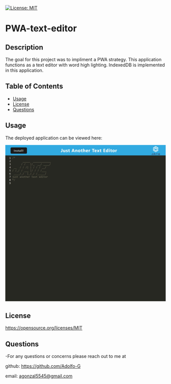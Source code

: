 
  [![License: MIT](https://img.shields.io/badge/License-MIT-yellow.svg)](https://opensource.org/licenses/MIT)
  # PWA-text-editor
  ## Description

  The goal for this project was to impliment a PWA strategy. This application functions as a text editor with word high lighting. IndexedDB is implemented in this application.

  ## Table of Contents
  * [Usage](#usage)
  * [License](#license)
  * [Questions](#questions)

  ## Usage

  The deployed application can be viewed here:  

  ![](/Assets/preview.jpeg)
 
  ## License
 
   https://opensource.org/licenses/MIT
 
  ## Questions
  -For any questions or concerns please reach out to me at
    
  github:  https://github.com/Adolfo-G
    
  email:  agonzal5545@gmail.com
    